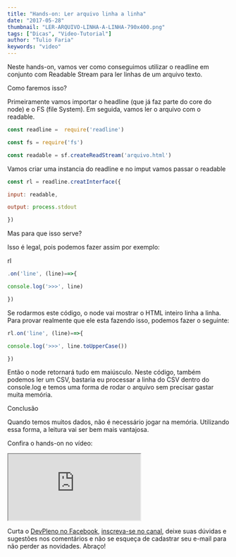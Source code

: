 ```yaml
---
title: "Hands-on: Ler arquivo linha a linha"
date: "2017-05-28"
thumbnail: "LER-ARQUIVO-LINHA-A-LINHA-790x400.png"
tags: ["Dicas", "Video-Tutorial"]
author: "Tulio Faria"
keywords: "video"
---
```


Neste hands-on, vamos ver como conseguimos utilizar o readline em conjunto com Readable Stream para ler linhas de um arquivo texto.

Como faremos isso?

Primeiramente vamos importar o headline (que já faz parte do core do node) e o FS (file System). Em seguida, vamos ler o arquivo com o readable.

```js {numberLines: true}
const readline =  require('readline')

const fs = require('fs')

const readable = sf.createReadStream('arquivo.html')
```

Vamos criar uma instancia do readline e no imput vamos passar o readable

```js {numberLines: true}
const rl = readline.creatInterface({

input: readable,

output: process.stdout

})
```
Mas para que isso serve?

Isso é legal, pois podemos fazer assim por exemplo:

rl

```js {numberLines: true}
.on('line', (line)==>{

console.log('>>>', line)

})
```

Se rodarmos este código, o node vai mostrar o HTML inteiro linha a linha. Para provar realmente que ele esta fazendo isso, podemos fazer o seguinte:

```js {numberLines: true}
rl.on('line', (line)==>{

console.log('>>>', line.toUpperCase())

})
```

Então o node retornará tudo em maiúsculo. Neste código, também podemos ler um CSV, bastaria eu processar a linha do CSV dentro do console.log e temos uma forma de rodar o arquivo sem precisar gastar muita memória.

 

Conclusão

Quando temos muitos dados, não é necessário jogar na memória. Utilizando essa forma, a leitura vai ser bem mais vantajosa.

 

Confira o hands-on no vídeo:


<div class="embed-responsive embed-responsive-16by9"> 
<iframe class="embed-responsive-item" src="https://www.youtube.com/embed/bNKi8_J4TLI" allowfullscreen></iframe> 
</div>


 Curta o [DevPleno no Facebook](https://www.facebook.com/devpleno), [inscreva-se no canal](https://www.youtube.com/devplenocom), deixe suas dúvidas e sugestões nos comentários e não se esqueça de cadastrar seu e-mail para não perder as novidades. Abraço!